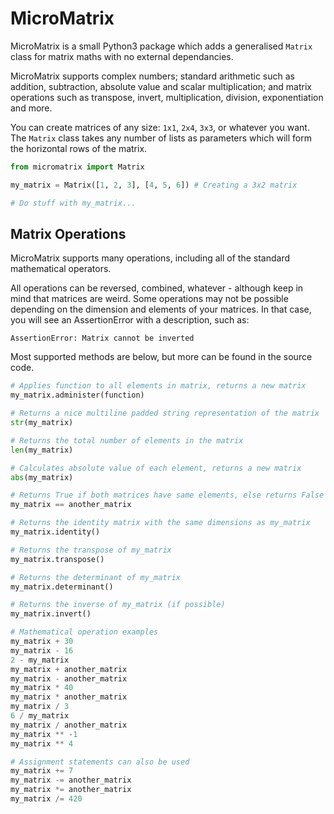 # MicroMatrix
MicroMatrix is a small Python3 package which adds a generalised `Matrix` class for matrix maths with no external dependancies.

MicroMatrix supports complex numbers; standard arithmetic such as addition, subtraction, absolute value and scalar multiplication; and matrix operations such as transpose, invert, multiplication, division, exponentiation and more.

You can create matrices of any size: `1x1`, `2x4`, `3x3`, or whatever you want.
The `Matrix` class takes any number of lists as parameters which will form the horizontal rows of the matrix.

```python
from micromatrix import Matrix

my_matrix = Matrix([1, 2, 3], [4, 5, 6]) # Creating a 3x2 matrix

# Do stuff with my_matrix...
```

## Matrix Operations
MicroMatrix supports many operations, including all of the standard mathematical operators.

All operations can be reversed, combined, whatever - although keep in mind that matrices are weird. Some operations may not be possible depending on the dimension and elements of your matrices. In that case, you will see an AssertionError with a description, such as:
```terminal
AssertionError: Matrix cannot be inverted
```

Most supported methods are below, but more can be found in the source code.

```python
# Applies function to all elements in matrix, returns a new matrix
my_matrix.administer(function)

# Returns a nice multiline padded string representation of the matrix
str(my_matrix)

# Returns the total number of elements in the matrix
len(my_matrix)

# Calculates absolute value of each element, returns a new matrix
abs(my_matrix)

# Returns True if both matrices have same elements, else returns False
my_matrix == another_matrix

# Returns the identity matrix with the same dimensions as my_matrix
my_matrix.identity()

# Returns the transpose of my_matrix
my_matrix.transpose()

# Returns the determinant of my_matrix
my_matrix.determinant()

# Returns the inverse of my_matrix (if possible)
my_matrix.invert()

# Mathematical operation examples
my_matrix + 30
my_matrix - 16
2 - my_matrix
my_matrix + another_matrix
my_matrix - another_matrix
my_matrix * 40
my_matrix * another_matrix
my_matrix / 3
6 / my_matrix
my_matrix / another_matrix
my_matrix ** -1
my_matrix ** 4

# Assignment statements can also be used
my_matrix += 7
my_matrix -= another_matrix
my_matrix *= another_matrix
my_matrix /= 420
```
